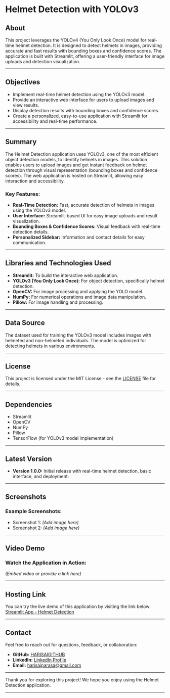 # Helmet Detection with YOLOv3

## About
This project leverages the YOLOv4 (You Only Look Once) model for real-time helmet detection. It is designed to detect helmets in images, providing accurate and fast results with bounding boxes and confidence scores. The application is built with Streamlit, offering a user-friendly interface for image uploads and detection visualization.

---

## Objectives
- Implement real-time helmet detection using the YOLOv3 model.
- Provide an interactive web interface for users to upload images and view results.
- Display detection results with bounding boxes and confidence scores.
- Create a personalized, easy-to-use application with Streamlit for accessibility and real-time performance.

---

## Summary
The Helmet Detection application uses YOLOv3, one of the most efficient object detection models, to identify helmets in images. This solution enables users to upload images and get instant feedback on helmet detection through visual representation (bounding boxes and confidence scores). The web application is hosted on Streamlit, allowing easy interaction and accessibility.

### Key Features:
- **Real-Time Detection:** Fast, accurate detection of helmets in images using the YOLOv3 model.
- **User Interface:** Streamlit-based UI for easy image uploads and result visualization.
- **Bounding Boxes & Confidence Scores:** Visual feedback with real-time detection details.
- **Personalized Sidebar:** Information and contact details for easy communication.

---

## Libraries and Technologies Used
- **Streamlit:** To build the interactive web application.
- **YOLOv3 (You Only Look Once):** For object detection, specifically helmet detection.
- **OpenCV:** For image processing and applying the YOLO model.
- **NumPy:** For numerical operations and image data manipulation.
- **Pillow:** For image handling and processing.

---

## Data Source
The dataset used for training the YOLOv3 model includes images with helmeted and non-helmeted individuals. The model is optimized for detecting helmets in various environments.

---

## License
This project is licensed under the MIT License - see the [LICENSE](LICENSE) file for details.

---

## Dependencies
- Streamlit
- OpenCV
- NumPy
- Pillow
- TensorFlow (for YOLOv3 model implementation)

---

## Latest Version
- **Version 1.0.0:** Initial release with real-time helmet detection, basic interface, and deployment.

---

## Screenshots
### Example Screenshots:
- Screenshot 1: *(Add image here)*
- Screenshot 2: *(Add image here)*

---

## Video Demo
### Watch the Application in Action:
*(Embed video or provide a link here)*

---

## Hosting Link
You can try the live demo of this application by visiting the link below:  
[Streamlit App - Helmet Detection](https://helmetdetectionbyme-application.streamlit.app/)

---

## Contact
Feel free to reach out for questions, feedback, or collaboration:  
- **GitHub:** [HARISAIGITHUB](https://github.com/harisaigithub)  
- **LinkedIn:** [LinkedIn Profile](linkedin.com/in/parasa-hari-sai)  
- **Email:** [harisaiparasa@gmail.com](mailto:harisaiparasa@example.com)

---

Thank you for exploring this project! We hope you enjoy using the Helmet Detection application.

---